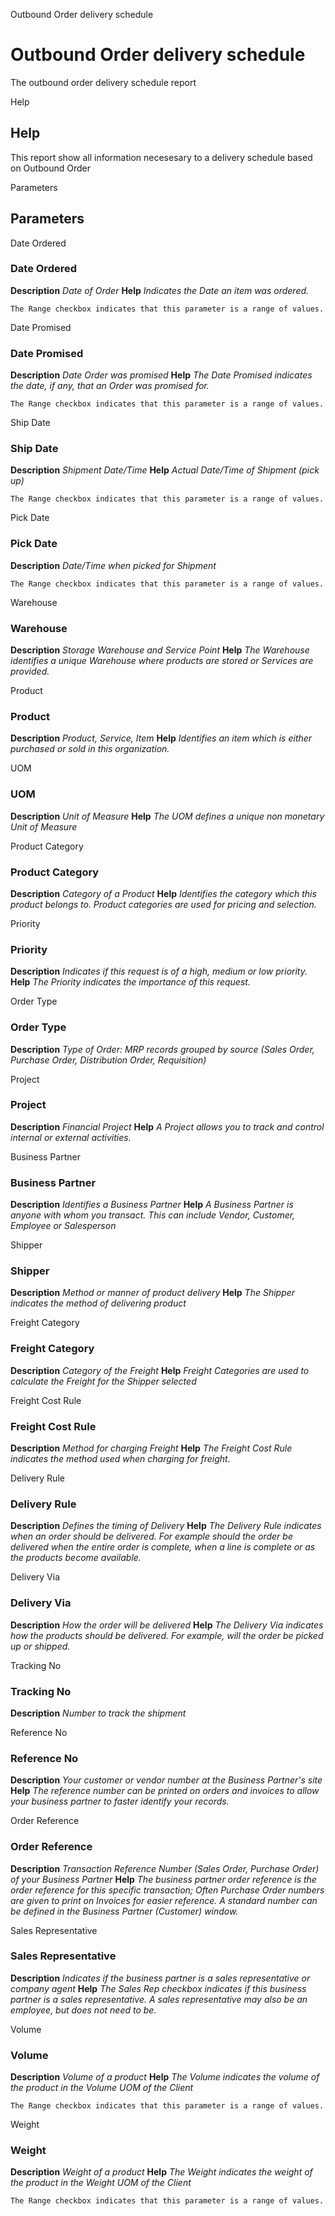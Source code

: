 
Outbound Order delivery schedule
# Outbound Order delivery schedule


The outbound order delivery schedule report

Help
## Help

This report show all information necesesary to a delivery schedule based on Outbound Order

Parameters
## Parameters


Date Ordered
### Date Ordered

**Description**
 *Date of Order*
**Help**
 *Indicates the Date an item was ordered.*

```
The Range checkbox indicates that this parameter is a range of values.
```
Date Promised
### Date Promised

**Description**
 *Date Order was promised*
**Help**
 *The Date Promised indicates the date, if any, that an Order was promised for.*

```
The Range checkbox indicates that this parameter is a range of values.
```
Ship Date
### Ship Date

**Description**
 *Shipment Date/Time*
**Help**
 *Actual Date/Time of Shipment (pick up)*

```
The Range checkbox indicates that this parameter is a range of values.
```
Pick Date
### Pick Date

**Description**
 *Date/Time when picked for Shipment*

```
The Range checkbox indicates that this parameter is a range of values.
```
Warehouse
### Warehouse

**Description**
 *Storage Warehouse and Service Point*
**Help**
 *The Warehouse identifies a unique Warehouse where products are stored or Services are provided.*

Product
### Product

**Description**
 *Product, Service, Item*
**Help**
 *Identifies an item which is either purchased or sold in this organization.*

UOM
### UOM

**Description**
 *Unit of Measure*
**Help**
 *The UOM defines a unique non monetary Unit of Measure*

Product Category
### Product Category

**Description**
 *Category of a Product*
**Help**
 *Identifies the category which this product belongs to.  Product categories are used for pricing and selection.*

Priority
### Priority

**Description**
 *Indicates if this request is of a high, medium or low priority.*
**Help**
 *The Priority indicates the importance of this request.*

Order Type
### Order Type

**Description**
 *Type of Order: MRP records grouped by source (Sales Order, Purchase Order, Distribution Order, Requisition)*

Project
### Project

**Description**
 *Financial Project*
**Help**
 *A Project allows you to track and control internal or external activities.*

Business Partner
### Business Partner

**Description**
 *Identifies a Business Partner*
**Help**
 *A Business Partner is anyone with whom you transact.  This can include Vendor, Customer, Employee or Salesperson*

Shipper
### Shipper

**Description**
 *Method or manner of product delivery*
**Help**
 *The Shipper indicates the method of delivering product*

Freight Category
### Freight Category

**Description**
 *Category of the Freight*
**Help**
 *Freight Categories are used to calculate the Freight for the Shipper selected*

Freight Cost Rule
### Freight Cost Rule

**Description**
 *Method for charging Freight*
**Help**
 *The Freight Cost Rule indicates the method used when charging for freight.*

Delivery Rule
### Delivery Rule

**Description**
 *Defines the timing of Delivery*
**Help**
 *The Delivery Rule indicates when an order should be delivered. For example should the order be delivered when the entire order is complete, when a line is complete or as the products become available.*

Delivery Via
### Delivery Via

**Description**
 *How the order will be delivered*
**Help**
 *The Delivery Via indicates how the products should be delivered. For example, will the order be picked up or shipped.*

Tracking No
### Tracking No

**Description**
 *Number to track the shipment*

Reference No
### Reference No

**Description**
 *Your customer or vendor number at the Business Partner's site*
**Help**
 *The reference number can be printed on orders and invoices to allow your business partner to faster identify your records.*

Order Reference
### Order Reference

**Description**
 *Transaction Reference Number (Sales Order, Purchase Order) of your Business Partner*
**Help**
 *The business partner order reference is the order reference for this specific transaction; Often Purchase Order numbers are given to print on Invoices for easier reference.  A standard number can be defined in the Business Partner (Customer) window.*

Sales Representative
### Sales Representative

**Description**
 *Indicates if  the business partner is a sales representative or company agent*
**Help**
 *The Sales Rep checkbox indicates if this business partner is a sales representative. A sales representative may also be an employee, but does not need to be.*

Volume
### Volume

**Description**
 *Volume of a product*
**Help**
 *The Volume indicates the volume of the product in the Volume UOM of the Client*

```
The Range checkbox indicates that this parameter is a range of values.
```
Weight
### Weight

**Description**
 *Weight of a product*
**Help**
 *The Weight indicates the weight  of the product in the Weight UOM of the Client*

```
The Range checkbox indicates that this parameter is a range of values.
```